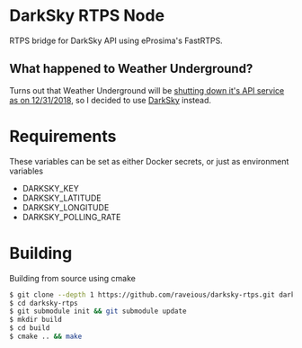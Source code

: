 # DarkSky RTPS Node
RTPS bridge for DarkSky API using eProsima's FastRTPS.

## What happened to Weather Underground?
 Turns out that Weather Underground will be [shutting down it's API service as on 12/31/2018](https://apicommunity.wunderground.com/weatherapi/topics/end-of-service-for-the-weather-underground-api), so I decided to use [DarkSky](https://darksky.net) instead.

# Requirements

These variables can be set as either Docker secrets, or just as environment variables

- DARKSKY_KEY
- DARKSKY_LATITUDE
- DARKSKY_LONGITUDE
- DARKSKY_POLLING_RATE

# Building

Building from source using cmake

```bash
$ git clone --depth 1 https://github.com/raveious/darksky-rtps.git darksky-rtps
$ cd darksky-rtps
$ git submodule init && git submodule update
$ mkdir build
$ cd build
$ cmake .. && make
```
